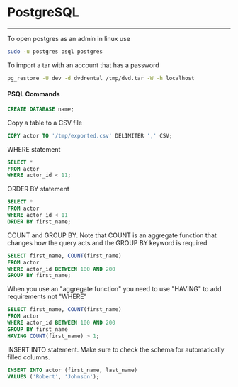 # PostgreSQL
----
To open postgres as an admin in linux use
``` sh
sudo -u postgres psql postgres
```
To import a tar with an account that has a password
``` sh
pg_restore -U dev -d dvdrental /tmp/dvd.tar -W -h localhost
```
#### PSQL Commands
``` sql
CREATE DATABASE name;
```
Copy a table to a CSV file
``` sql
COPY actor TO '/tmp/exported.csv' DELIMITER ',' CSV;
```
WHERE statement
``` sql
SELECT *
FROM actor
WHERE actor_id < 11;
```
ORDER BY statement
``` sql
SELECT *
FROM actor
WHERE actor_id < 11
ORDER BY first_name;
```
COUNT and GROUP BY. Note that COUNT is an aggregate function that changes how the query acts and the GROUP BY keyword is required
``` sql
SELECT first_name, COUNT(first_name)
FROM actor
WHERE actor_id BETWEEN 100 AND 200
GROUP BY first_name;
```
When you use an "aggregate function" you need to use "HAVING" to add requirements not "WHERE"
``` sql
SELECT first_name, COUNT(first_name)
FROM actor
WHERE actor_id BETWEEN 100 AND 200
GROUP BY first_name
HAVING COUNT(first_name) > 1;
```
INSERT INTO statement. Make sure to check the schema for automatically filled columns.
``` sql
INSERT INTO actor (first_name, last_name)
VALUES ('Robert', 'Johnson');
```
